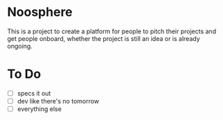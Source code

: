# Noosphere

This is a project to create a platform for people to pitch their projects and get people onboard, whether the project is still an idea or is already ongoing.

# To Do
  - [ ] specs it out
  - [ ] dev like there's no tomorrow
  - [ ] everything else